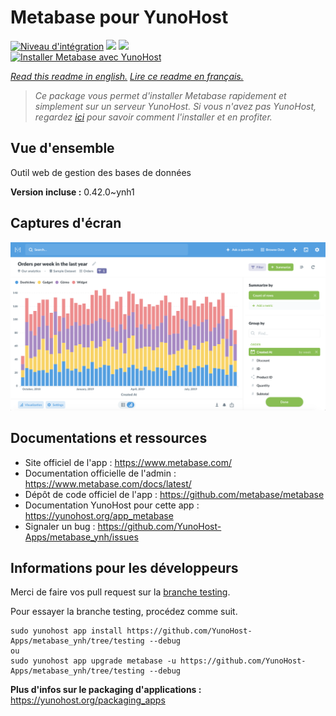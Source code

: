 # Metabase pour YunoHost

[![Niveau d'intégration](https://dash.yunohost.org/integration/metabase.svg)](https://dash.yunohost.org/appci/app/metabase) ![](https://ci-apps.yunohost.org/ci/badges/metabase.status.svg) ![](https://ci-apps.yunohost.org/ci/badges/metabase.maintain.svg)  
[![Installer Metabase avec YunoHost](https://install-app.yunohost.org/install-with-yunohost.svg)](https://install-app.yunohost.org/?app=metabase)

*[Read this readme in english.](./README.md)*
*[Lire ce readme en français.](./README_fr.md)*

> *Ce package vous permet d'installer Metabase rapidement et simplement sur un serveur YunoHost.
Si vous n'avez pas YunoHost, regardez [ici](https://yunohost.org/#/install) pour savoir comment l'installer et en profiter.*

## Vue d'ensemble

Outil web de gestion des bases de données

**Version incluse :** 0.42.0~ynh1



## Captures d'écran

![](./doc/screenshots/metabase-product-screenshot.png)

## Documentations et ressources

* Site officiel de l'app : https://www.metabase.com/
* Documentation officielle de l'admin : https://www.metabase.com/docs/latest/
* Dépôt de code officiel de l'app : https://github.com/metabase/metabase
* Documentation YunoHost pour cette app : https://yunohost.org/app_metabase
* Signaler un bug : https://github.com/YunoHost-Apps/metabase_ynh/issues

## Informations pour les développeurs

Merci de faire vos pull request sur la [branche testing](https://github.com/YunoHost-Apps/metabase_ynh/tree/testing).

Pour essayer la branche testing, procédez comme suit.
```
sudo yunohost app install https://github.com/YunoHost-Apps/metabase_ynh/tree/testing --debug
ou
sudo yunohost app upgrade metabase -u https://github.com/YunoHost-Apps/metabase_ynh/tree/testing --debug
```

**Plus d'infos sur le packaging d'applications :** https://yunohost.org/packaging_apps